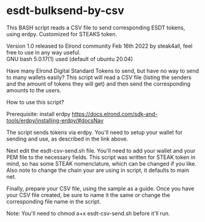 # esdt-bulksend-by-csv
This BASH script reads a CSV file to send corresponding ESDT tokens, using erdpy.  Customized for STEAKS token.  

Version 1.0 released to Elrond community Feb 16th 2022 by steak4all, feel free to use in any way useful.  
GNU bash 5.0.17(1) used (default of ubuntu 20.04) 

Have many Elrond Digital Standard Tokens to send, but have no way to send to many wallets easily?  This script will read a CSV file (listing the senders and the amount of tokens they will get) and then send the corresponding amounts to the users. 

How to use this script? 

Prerequisite:  install erdpy https://docs.elrond.com/sdk-and-tools/erdpy/installing-erdpy/#docsNav

The script sends tokens via erdpy. You'll need to setup your wallet for sending and use, as described in the link above. 

Next edit the esdt-csv-send.sh file. You'll need to add your wallet and your PEM file to the necessary fields. This script was written for STEAK token in mind, so has some STEAK
nomenclature, which can be changed if you like. Also note to change the chain your are using in script, it defaults to main net. 

Finally, prepare your CSV file, using the sample as a guide. Once you have your CSV file created, be sure to name it the same or change the corresponding file name in the script.

Note: 
You'll need to 
chmod a+x esdt-csv-send.sh
before it'll run.
